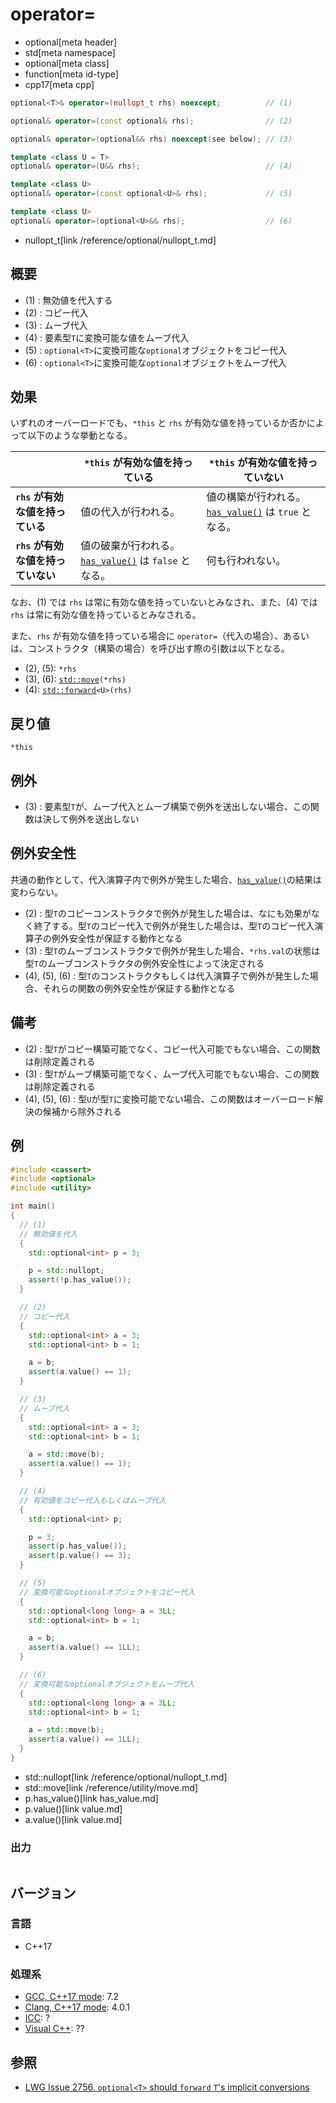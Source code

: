 # operator=
* optional[meta header]
* std[meta namespace]
* optional[meta class]
* function[meta id-type]
* cpp17[meta cpp]

```cpp
optional<T>& operator=(nullopt_t rhs) noexcept;          // (1)

optional& operator=(const optional& rhs);                // (2)

optional& operator=(optional&& rhs) noexcept(see below); // (3)

template <class U = T>
optional& operator=(U&& rhs);                            // (4)

template <class U>
optional& operator=(const optional<U>& rhs);             // (5)

template <class U>
optional& operator=(optional<U>&& rhs);                  // (6)
```
* nullopt_t[link /reference/optional/nullopt_t.md]

## 概要
- (1) : 無効値を代入する
- (2) : コピー代入
- (3) : ムーブ代入
- (4) : 要素型`T`に変換可能な値をムーブ代入
- (5) : `optional<T>`に変換可能な`optional`オブジェクトをコピー代入
- (6) : `optional<T>`に変換可能な`optional`オブジェクトをムーブ代入


## 効果
いずれのオーバーロードでも、`*this` と `rhs` が有効な値を持っているか否かによって以下のような挙動となる。

|                                    | `*this` が有効な値を持っている                                        | `*this` が有効な値を持っていない                                     |
|------------------------------------|-----------------------------------------------------------------------|----------------------------------------------------------------------|
| **`rhs` が有効な値を持っている**   | 値の代入が行われる。                                                  | 値の構築が行われる。[`has_value()`](has_value.md) は `true` となる。 |
| **`rhs` が有効な値を持っていない** | 値の破棄が行われる。[`has_value()`](has_value.md) は `false` となる。 | 何も行われない。                                                     |

なお、(1) では `rhs` は常に有効な値を持っていないとみなされ、また、(4) では `rhs` は常に有効な値を持っているとみなされる。

また、`rhs` が有効な値を持っている場合に `operator=`（代入の場合）、あるいは、コンストラクタ（構築の場合）を呼び出す際の引数は以下となる。

- (2), (5): `*rhs`
- (3), (6): [`std::move`](../../utility/move.md)`(*rhs)`
- (4): [`std::forward`](../../utility/forward.md)`<U>(rhs)`


## 戻り値
`*this`


## 例外
- (3) : 要素型`T`が、ムーブ代入とムーブ構築で例外を送出しない場合、この関数は決して例外を送出しない


## 例外安全性
共通の動作として、代入演算子内で例外が発生した場合、[`has_value()`](has_value.md)の結果は変わらない。

- (2) : 型`T`のコピーコンストラクタで例外が発生した場合は、なにも効果がなく終了する。型`T`のコピー代入で例外が発生した場合は、型`T`のコピー代入演算子の例外安全性が保証する動作となる
- (3) : 型`T`のムーブコンストラクタで例外が発生した場合、`*rhs.val`の状態は型`T`のムーブコンストラクタの例外安全性によって決定される
- (4), (5), (6) : 型`T`のコンストラクタもしくは代入演算子で例外が発生した場合、それらの関数の例外安全性が保証する動作となる


## 備考
- (2) : 型`T`がコピー構築可能でなく、コピー代入可能でもない場合、この関数は削除定義される
- (3) : 型`T`がムーブ構築可能でなく、ムーブ代入可能でもない場合、この関数は削除定義される
- (4), (5), (6) : 型`U`が型`T`に変換可能でない場合、この関数はオーバーロード解決の候補から除外される



## 例
```cpp example
#include <cassert>
#include <optional>
#include <utility>

int main()
{
  // (1)
  // 無効値を代入
  {
    std::optional<int> p = 3;

    p = std::nullopt;
    assert(!p.has_value());
  }

  // (2)
  // コピー代入
  {
    std::optional<int> a = 3;
    std::optional<int> b = 1;

    a = b;
    assert(a.value() == 1);
  }

  // (3)
  // ムーブ代入
  {
    std::optional<int> a = 3;
    std::optional<int> b = 1;

    a = std::move(b);
    assert(a.value() == 1);
  }

  // (4)
  // 有効値をコピー代入もしくはムーブ代入
  {
    std::optional<int> p;

    p = 3;
    assert(p.has_value());
    assert(p.value() == 3);
  }

  // (5)
  // 変換可能なoptionalオブジェクトをコピー代入
  {
    std::optional<long long> a = 3LL;
    std::optional<int> b = 1;

    a = b;
    assert(a.value() == 1LL);
  }

  // (6)
  // 変換可能なoptionalオブジェクトをムーブ代入
  {
    std::optional<long long> a = 3LL;
    std::optional<int> b = 1;

    a = std::move(b);
    assert(a.value() == 1LL);
  }
}
```
* std::nullopt[link /reference/optional/nullopt_t.md]
* std::move[link /reference/utility/move.md]
* p.has_value()[link has_value.md]
* p.value()[link value.md]
* a.value()[link value.md]

### 出力
```
```

## バージョン
### 言語
- C++17

### 処理系
- [GCC, C++17 mode](/implementation.md#gcc): 7.2
- [Clang, C++17 mode](/implementation.md#clang): 4.0.1
- [ICC](/implementation.md#icc): ?
- [Visual C++](/implementation.md#visual_cpp): ??


## 参照
- [LWG Issue 2756. `optional<T>` should `forward` `T`'s implicit conversions](https://wg21.cmeerw.net/lwg/issue2756)
